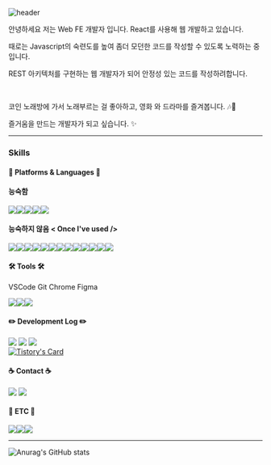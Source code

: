 <!--
**KIMHUISEUNG/kimhuiseung** is a ✨ _special_ ✨ repository because its `README.md` (this file) appears on your GitHub profile.

Here are some ideas to get you started:

- 🔭 I’m currently working on ...
- 🌱 I’m currently learning ...
- 👯 I’m looking to collaborate on ...
- 🤔 I’m looking for help with ...
- 💬 Ask me about ...
- 📫 How to reach me: ...
- 😄 Pronouns: ...
- ⚡ Fun fact: ...
- shields.io 사용 틀 :<a href="버튼을 눌렀을 때 이동할 링크" target="_blank"><img src="https://img.shields.io/badge/뱃지레이블-배경색?style=뱃지모양&logo=로고&logoColor=로고색상"/></a>
  한글 부분을 바꾸면 됨

- 이미지 추가하기 사이즈 바꿈 포함
<img src="https://github.com/KIMHUISEUNG/kimhuiseung/assets/83748337/6f3a39f9-26ff-4564-a198-bc164fc11eaa" width="50" height="50"/>

-bookmark 만들기 참고 https://github.com/loosie/github-readme-tistory-card
[![Tistory's Card](https://github-readme-tistory-card.vercel.app/api?name={CodingHatso}&postId={https://codinghatso.tistory.com/entry/%ED%95%A8%EC%88%98%ED%98%95-%ED%94%84%EB%A1%9C%EA%B7%B8%EB%9E%98%EB%B0%8D-JavaScript-ES6})](https://github.com/loosie/github-readme-tistory-card)

-->

![header](https://capsule-render.vercel.app/api?type=waving&color=timeAuto&height=300&section=header&text=Hatso%20GitHub&animation=fadeIn&fontSize=90)

<p>안녕하세요 저는 Web FE 개발자 입니다. React를 사용해 웹 개발하고 있습니다.</p>
<p>때로는 Javascript의 숙련도를 높여 좀더 모던한 코드를 작성할 수 있도록 노력하는 중입니다.</p>
<p>REST 아키텍처를 구현하는 웹 개발자가 되어 안정성 있는 코드를 작성하려합니다.</p>
<br>
<p>코인 노래방에 가서 노래부르는 걸 좋아하고, 영화 와 드라마를 즐겨봅니다. 🎶🍿</p>
<p>즐거움을 만드는 개발자가 되고 싶습니다. ✨</p>

- - -
### Skills
#### 🧩 Platforms & Languages 🧩
#### 능숙함
<div style="display:flex; flex-direction:row;">
  <img src="https://img.shields.io/badge/JavaScript-FFE600?style=for-the-badge&logo=javascript&logoColor=FFF"/>
  <img src="https://img.shields.io/badge/React-238AC3?style=for-the-badge&logo=react&logoColor=FFF"/>
  <img src="https://img.shields.io/badge/HTML-FF6D1B?style=for-the-badge&logo=html5&logoColor=FFF"/>
  <img src="https://img.shields.io/badge/CSS-0F6595?style=for-the-badge&logo=css3&logoColor=FFF"/>
  <img src="https://img.shields.io/badge/Linux-FF2828?style=for-the-badge&logo=linux&logoColor=FFF"/>
</div>

#### 능숙하지 않음 < Once I've used />
<div style="display:flex; flex-direction:row;">
  <img src="https://img.shields.io/badge/Java-004584?style=for-the-badge&logo=kofi&logoColor=FFF"/>
  <img src="https://img.shields.io/badge/Python-0087D2?style=for-the-badge&logo=python&logoColor=FFF"/>
  <img src="https://img.shields.io/badge/Bootstrap-BE37D4?style=for-the-badge&logo=bootstrap&logoColor=FFF"/>
  <img src="https://img.shields.io/badge/Node.js-009220?style=for-the-badge&logo=nodedotjs&logoColor=FFF"/>
  <img src="https://img.shields.io/badge/Next.js-111111?style=for-the-badge&logo=nextdotjs&logoColor=FFF"/>
  <img src="https://img.shields.io/badge/Typescript-0F6595?style=for-the-badge&logo=typescript&logoColor=FFF"/>
  
  <img src="https://img.shields.io/badge/AndroidStudio-00D32F?style=for-the-badge&logo=android&logoColor=FFF"/>
  <img src="https://img.shields.io/badge/AmmazonAWS-09082E?style=for-the-badge&logo=amazonaws&logoColor=FFF"/>
  <img src="https://img.shields.io/badge/K8S-030093?style=for-the-badge&logo=kubernetes&logoColor=FFF"/>
  <img src="https://img.shields.io/badge/Docker-0300dd?style=for-the-badge&logo=docker&logoColor=FFF"/>
  <img src="https://img.shields.io/badge/CentOS-FF1B1B?style=for-the-badge&logo=centos&logoColor=FFF"/>
  <img src="https://img.shields.io/badge/MySQL-0087D2?style=for-the-badge&logo=mysql&logoColor=FFF"/>
  <img src="https://img.shields.io/badge/Jenkins-9F7DFF?style=for-the-badge&logo=jenkins&logoColor=FFF"/>
</div>

#### 🛠 Tools 🛠
VSCode Git Chrome Figma
<div style="display:flex; flex-direction:row;">
  <img src="https://img.shields.io/badge/Git-FF7A00?style=for-the-badge&logo=git&logoColor=FFF"/>
  <img src="https://img.shields.io/badge/Chrome-0092E3?style=for-the-badge&logo=googlechrome&logoColor=FFF"/>
  <img src="https://img.shields.io/badge/VSCode-1E5DFF?style=for-the-badge&logo=visualstudiocode&logoColor=FFF"/>
</div>

#### ✏️ Development Log ✏️
<a href="https://codinghatso.tistory.com/" target="_blank"><img src="https://img.shields.io/badge/Blog-23C346?style=for-the-badge&logo=storyblok&logoColor=FFF"/></a>
<a href="https://www.instagram.com/coding_hatso/" target="_blank"><img src="https://img.shields.io/badge/Instagram-AD23C3?style=for-the-badge&logo=instagram&logoColor=FFF"/></a>
<a href="https://funky-reaper-20b.notion.site/Career-c1841963d6684eb698e621dddcbaf9f4?pvs=4" target="_blank"><img src="https://img.shields.io/badge/Notion-1d1d1d.svg?style=for-the-badge&logo=Notion&logoColor=FFF"/></a>  
[![Tistory's Card](https://github-readme-tistory-card.vercel.app/api/badge?name={codinghatso}&postId={insert_postId}&theme={vue})](https://github.com/loosie/github-readme-tistory-card)


#### ☕️ Contact ☕️
<a href="mailto:mmorpg3636@naver.com" target="_blank"><img src="https://img.shields.io/badge/mmorpg3636@naver.com-238AC3?style=for-the-badge&logo=gmail&logoColor=FFF"/></a>
<a href="https://www.instagram.com/coding_hatso/" target="_blank"><img src="https://img.shields.io/badge/Instagram-AD23C3?style=for-the-badge&logo=instagram&logoColor=FFF"/></a>

#### 🎨 ETC 🎨
<div style="display:flex; flex-direction:row;">
  <img src="https://img.shields.io/badge/adobe premiere pro-A719BE?style=for-the-badge&logo=adobepremierepro&logoColor=FFF"/>
  <img src="https://img.shields.io/badge/Maya-00B0A6?style=for-the-badge&logo=materialdesign&logoColor=FFF"/>
  <img src="https://img.shields.io/badge/MS Office Tools-313131?style=for-the-badge&logo=microsoftoffice&logoColor=FFF"/>
</div>

- - -
![Anurag's GitHub stats](https://github-readme-stats.vercel.app/api?username=kimhuiseung&show_icons=true&theme=moltack)
